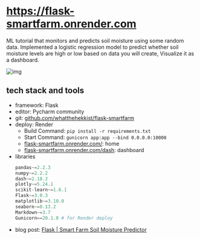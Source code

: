 # https://flask-smartfarm.onrender.com

ML tutorial that monitors and predicts soil moisture using some random data.
Implemented a logistic regression model to predict whether soil moisture levels are high or low based on data you will create,
Visualize it as a dashboard.

![img](https://github.com/user-attachments/assets/31bc84c4-d84a-4f23-95d1-e73e4e86c68e)


## tech stack and tools
- framework: Flask
- editor: Pycharm community
- git: <a href="https://github.com/whatthehekkist/flask-smartfarm" target="_blank">github.com/whatthehekkist/flask-smartfarm</a>
- deploy: Render
  - Build Command: `pip install -r requirements.txt`
  - Start Command: `gunicorn app:app --bind 0.0.0.0:10000`
  - <a href="https://flask-smartfarm.onrender.com/" target="_blank">flask-smartfarm.onrender.com/</a>: home
  - <a href="https://flask-smartfarm.onrender.com/dash" target="_blank">flask-smartfarm.onrender.com/dash</a>: dashboard
- libraries
  ```python
  pandas~=2.2.3
  numpy~=2.2.2
  dash~=2.18.2
  plotly~=5.24.1
  scikit-learn~=1.6.1
  Flask~=3.0.3
  matplotlib~=3.10.0
  seaborn~=0.13.2
  Markdown~=3.7
  Gunicorn==20.1.0 # for Render deploy
  ```
- blog post: <a href="https://dev-whatthehekkist.netlify.app/python/smartfarm/" target="_blank">Flask &#124; Smart Farm Soil Moisture Predictor</a>
 

[//]: # (# resources)

[//]: # (- [home]&#40;home.pdf&#41;)

[//]: # (- [dash]&#40;dash.pdf&#41;)